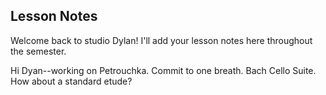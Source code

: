 ## Lesson Notes

Welcome back to studio Dylan! I'll add your lesson notes here throughout the semester.

Hi Dyan--working on Petrouchka. Commit to one breath. Bach Cello Suite. How about a standard etude?
